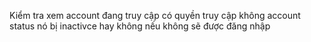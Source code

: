 Kiểm tra xem  account đang truy cập có quyền truy cập không account status nó bị inactivce hay không nếu không sẽ được đăng nhập
